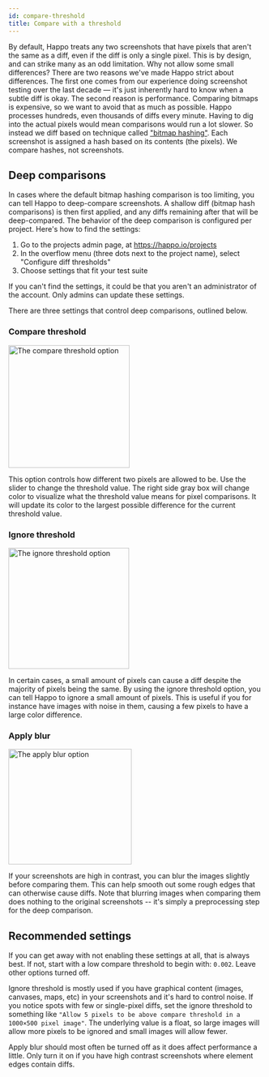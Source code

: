 ```yaml
---
id: compare-threshold
title: Compare with a threshold
---
```


By default, Happo treats any two screenshots that have pixels that aren't the
same as a diff, even if the diff is only a single pixel. This is by design, and
can strike many as an odd limitation. Why not allow some small differences?
There are two reasons we've made Happo strict about differences. The first one
comes from our experience doing screenshot testing over the last decade — it's
just inherently hard to know when a subtle diff is okay. The second reason is
performance. Comparing bitmaps is expensive, so we want to avoid that as much as
possible. Happo processes hundreds, even thousands of diffs every minute. Having
to dig into the actual pixels would mean comparisons would run a lot slower. So
instead we diff based on technique called
["bitmap hashing"](native.md#bitmap-hashing). Each screenshot is assigned a hash
based on its contents (the pixels). We compare hashes, not screenshots.

## Deep comparisons

In cases where the default bitmap hashing comparison is too limiting, you can
tell Happo to deep-compare screenshots. A shallow diff (bitmap hash comparisons)
is then first applied, and any diffs remaining after that will be deep-compared.
The behavior of the deep comparison is configured per project. Here's how to
find the settings:

1. Go to the projects admin page, at https://happo.io/projects
2. In the overflow menu (three dots next to the project name), select "Configure
   diff thresholds"
3. Choose settings that fit your test suite

If you can't find the settings, it could be that you aren't an administrator of
the account. Only admins can update these settings.

There are three settings that control deep comparisons, outlined below.

### Compare threshold

<img
  src="/img/compare_threshold.png"
  alt="The compare threshold option"
  width="239"
  height="242"
/>

This option controls how different two pixels are allowed to be. Use the slider
to change the threshold value. The right side gray box will change color to
visualize what the threshold value means for pixel comparisons. It will update
its color to the largest possible difference for the current threshold value.

### Ignore threshold

<img
  src="/img/ignore_threshold.png"
  alt="The ignore threshold option"
  width="238"
  height="239"
/>

In certain cases, a small amount of pixels can cause a diff despite the majority
of pixels being the same. By using the ignore threshold option, you can tell
Happo to ignore a small amount of pixels. This is useful if you for instance
have images with noise in them, causing a few pixels to have a large color
difference.

### Apply blur

<img
  src="/img/apply_blur.png"
  alt="The apply blur option"
  width="243"
  height="228"
/>

If your screenshots are high in contrast, you can blur the images slightly
before comparing them. This can help smooth out some rough edges that can
otherwise cause diffs. Note that blurring images when comparing them does
nothing to the original screenshots -- it's simply a preprocessing step for the
deep comparison.

## Recommended settings

If you can get away with not enabling these settings at all, that is always
best. If not, start with a low compare threshold to begin with: `0.002`. Leave
other options turned off.

Ignore threshold is mostly used if you have graphical content (images, canvases,
maps, etc) in your screenshots and it's hard to control noise. If you notice
spots with few or single-pixel diffs, set the ignore threshold to something like
`"Allow 5 pixels to be above compare threshold in a 1000×500 pixel image"`. The
underlying value is a float, so large images will allow more pixels to be
ignored and small images will allow fewer.

Apply blur should most often be turned off as it does affect performance a
little. Only turn it on if you have high contrast screenshots where element
edges contain diffs.
